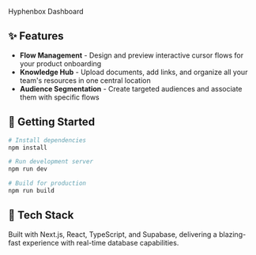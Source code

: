 
Hyphenbox Dashboard

## ✨ Features

- **Flow Management** - Design and preview interactive cursor flows for your product onboarding
- **Knowledge Hub** - Upload documents, add links, and organize all your team's resources in one central location
- **Audience Segmentation** - Create targeted audiences and associate them with specific flows

## 🚀 Getting Started

```bash
# Install dependencies
npm install

# Run development server
npm run dev

# Build for production
npm run build
```

## 🔧 Tech Stack

Built with Next.js, React, TypeScript, and Supabase, delivering a blazing-fast experience with real-time database capabilities.





